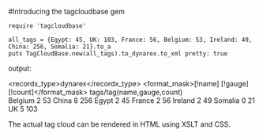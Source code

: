 #Introducing the tagcloudbase gem

    require 'tagcloudbase'

    all_tags = {Egypt: 45, UK: 103, France: 56, Belgium: 53, Ireland: 49, China: 256, Somalia: 21}.to_a
    puts TagCloudBase.new(all_tags).to_dynarex.to_xml pretty: true

output:
    <?xml version='1.0' encoding='UTF-8'?>
    <tags>
      <summary>
        <recordx_type>dynarex</recordx_type>
        <format_mask>[!name] [!gauge] [!count]</format_mask>
        <schema>tags/tag(name,gauge,count)</schema>
      </summary>
      <records>
        <tag id='1' created='2012-04-05 11:20:57 +0100' last_modified=''>
          <name>Belgium</name>
          <gauge>2</gauge>
          <count>53</count>
        </tag>
        <tag id='2' created='2012-04-05 11:20:57 +0100' last_modified=''>
          <name>China</name>
          <gauge>8</gauge>
          <count>256</count>
        </tag>
        <tag id='3' created='2012-04-05 11:20:57 +0100' last_modified=''>
          <name>Egypt</name>
          <gauge>2</gauge>
          <count>45</count>
        </tag>
        <tag id='4' created='2012-04-05 11:20:57 +0100' last_modified=''>
          <name>France</name>
          <gauge>2</gauge>
          <count>56</count>
        </tag>
        <tag id='5' created='2012-04-05 11:20:58 +0100' last_modified=''>
          <name>Ireland</name>
          <gauge>2</gauge>
          <count>49</count>
        </tag>
        <tag id='6' created='2012-04-05 11:20:58 +0100' last_modified=''>
          <name>Somalia</name>
          <gauge>0</gauge>
          <count>21</count>
        </tag>
        <tag id='7' created='2012-04-05 11:20:58 +0100' last_modified=''>
          <name>UK</name>
          <gauge>5</gauge>
          <count>103</count>
        </tag>
      </records>
    </tags>


The actual tag cloud can be rendered in HTML using XSLT and CSS.

